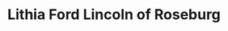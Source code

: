 ---
title: "Lithia Ford Lincoln of Roseburg"
url: /roseburg/lithia-ford-lincoln-of-roseburg/
shop: car
---